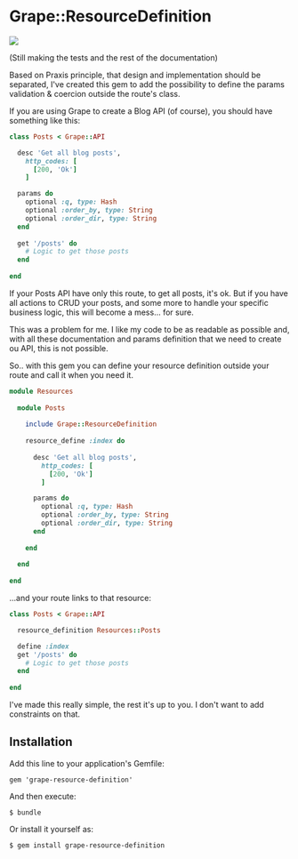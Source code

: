 Grape::ResourceDefinition
=========================
![](https://travis-ci.org/joaquimadraz/grape-resource-definition.svg)


(Still making the tests and the rest of the documentation)

Based on Praxis principle, that design and implementation should be separated, I've created this gem to add the possibility to define the params validation & coercion outside the route's class.

If you are using Grape to create a Blog API (of course), you should have something like this:

```ruby
class Posts < Grape::API

  desc 'Get all blog posts',
    http_codes: [
      [200, 'Ok']
    ]

  params do
    optional :q, type: Hash
    optional :order_by, type: String
    optional :order_dir, type: String
  end
  
  get '/posts' do
    # Logic to get those posts
  end
  
end
```

If your Posts API have only this route, to get all posts, it's ok. But if you have all actions to CRUD your posts, and some more to handle your specific business logic, this will become a mess... for sure.

This was a problem for me. I like my code to be as readable as possible and, with all these documentation and params definition that we need to create ou API, this is not possible.

So.. with this gem you can define your resource definition outside your route and call it when you need it.

```ruby
module Resources
    
  module Posts
  
    include Grape::ResourceDefinition
    
    resource_define :index do
    
      desc 'Get all blog posts',
        http_codes: [
          [200, 'Ok']
        ]

      params do
        optional :q, type: Hash
        optional :order_by, type: String
        optional :order_dir, type: String
      end
    
    end
  
  end
    
end
```
    
...and your route links to that resource:

```ruby
class Posts < Grape::API

  resource_definition Resources::Posts

  define :index
  get '/posts' do
    # Logic to get those posts
  end
  
end
```

I've made this really simple, the rest it's up to you. I don't want to add constraints on that. 

## Installation

Add this line to your application's Gemfile:

    gem 'grape-resource-definition'

And then execute:

    $ bundle

Or install it yourself as:

    $ gem install grape-resource-definition

